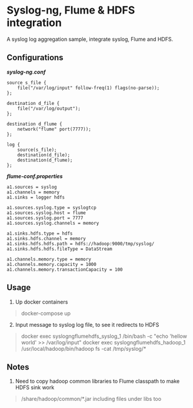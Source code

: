 # Syslog-ng, Flume & HDFS integration
A syslog log aggregation sample, integrate syslog, Flume and HDFS.

## Configurations

***syslog-ng.conf***

    source s_file {
        file("/var/log/input" follow-freq(1) flags(no-parse));
    };
    
    destination d_file {
        file("/var/log/output");
    };
    
    destination d_flume {
        network("flume" port(7777));
    };
    
    log {
        source(s_file);
        destination(d_file);
        destination(d_flume);
    };

***flume-conf.properties***

    a1.sources = syslog
    a1.channels = memory
    a1.sinks = logger hdfs
    
    a1.sources.syslog.type = syslogtcp
    a1.sources.syslog.host = flume
    a1.sources.syslog.port = 7777
    a1.sources.syslog.channels = memory
    
    a1.sinks.hdfs.type = hdfs
    a1.sinks.hdfs.channel = memory
    a1.sinks.hdfs.hdfs.path = hdfs://hadoop:9000/tmp/syslog/
    a1.sinks.hdfs.hdfs.fileType = DataStream
    
    a1.channels.memory.type = memory
    a1.channels.memory.capacity = 1000
    a1.channels.memory.transactionCapacity = 100

## Usage
1. Up docker containers

> docker-compose up

2. Input message to syslog log file, to see it redirects to HDFS

> docker exec syslogngflumehdfs_syslog_1 /bin/bash -c "echo 'hellow world' >> /var/log/input"
> docker exec syslogngflumehdfs_hadoop_1 /usr/local/hadoop/bin/hadoop fs -cat /tmp/syslog/*

## Notes
1. Need to copy hadoop common libraries to Flume classpath to make HDFS sink work

> <hadoop distribution>/share/hadoop/common/*.jar including files under libs too


